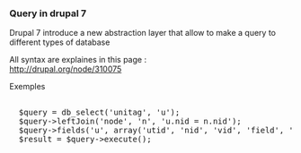 ### Query in drupal 7

Drupal 7 introduce a new abstraction layer that allow to make a query to different types of database 

All syntax are explaines in this page :   
http://drupal.org/node/310075

Exemples
<pre> 
  $query = db_select('unitag', 'u');
  $query->leftJoin('node', 'n', 'u.nid = n.nid');
  $query->fields('u', array('utid', 'nid', 'vid', 'field', 'name', 'basename'))  ;
  $result = $query->execute();
</pre>